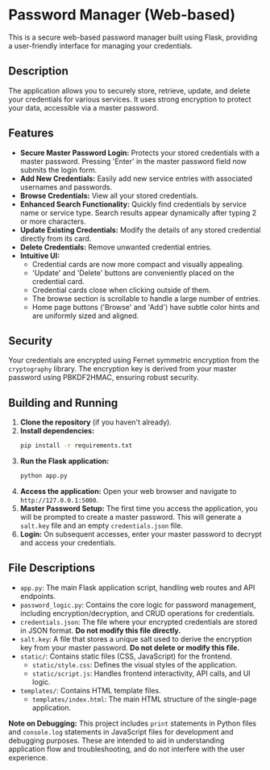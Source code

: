 # Password Manager (Web-based)

This is a secure web-based password manager built using Flask, providing a user-friendly interface for managing your credentials.

## Description

The application allows you to securely store, retrieve, update, and delete your credentials for various services. It uses strong encryption to protect your data, accessible via a master password.

## Features

*   **Secure Master Password Login:** Protects your stored credentials with a master password. Pressing 'Enter' in the master password field now submits the login form.
*   **Add New Credentials:** Easily add new service entries with associated usernames and passwords.
*   **Browse Credentials:** View all your stored credentials.
*   **Enhanced Search Functionality:** Quickly find credentials by service name or service type. Search results appear dynamically after typing 2 or more characters.
*   **Update Existing Credentials:** Modify the details of any stored credential directly from its card.
*   **Delete Credentials:** Remove unwanted credential entries.
*   **Intuitive UI:**
    *   Credential cards are now more compact and visually appealing.
    *   'Update' and 'Delete' buttons are conveniently placed on the credential card.
    *   Credential cards close when clicking outside of them.
    *   The browse section is scrollable to handle a large number of entries.
    *   Home page buttons ('Browse' and 'Add') have subtle color hints and are uniformly sized and aligned.

## Security

Your credentials are encrypted using Fernet symmetric encryption from the `cryptography` library. The encryption key is derived from your master password using PBKDF2HMAC, ensuring robust security.

## Building and Running

1.  **Clone the repository** (if you haven't already).
2.  **Install dependencies:**
    ```bash
    pip install -r requirements.txt
    ```
3.  **Run the Flask application:**
    ```bash
    python app.py
    ```
4.  **Access the application:** Open your web browser and navigate to `http://127.0.0.1:5000`.
5.  **Master Password Setup:** The first time you access the application, you will be prompted to create a master password. This will generate a `salt.key` file and an empty `credentials.json` file.
6.  **Login:** On subsequent accesses, enter your master password to decrypt and access your credentials.

## File Descriptions

*   `app.py`: The main Flask application script, handling web routes and API endpoints.
*   `password_logic.py`: Contains the core logic for password management, including encryption/decryption, and CRUD operations for credentials.
*   `credentials.json`: The file where your encrypted credentials are stored in JSON format. **Do not modify this file directly.**
*   `salt.key`: A file that stores a unique salt used to derive the encryption key from your master password. **Do not delete or modify this file.**
*   `static/`: Contains static files (CSS, JavaScript) for the frontend.
    *   `static/style.css`: Defines the visual styles of the application.
    *   `static/script.js`: Handles frontend interactivity, API calls, and UI logic.
*   `templates/`: Contains HTML template files.
    *   `templates/index.html`: The main HTML structure of the single-page application.

**Note on Debugging:** This project includes `print` statements in Python files and `console.log` statements in JavaScript files for development and debugging purposes. These are intended to aid in understanding application flow and troubleshooting, and do not interfere with the user experience.